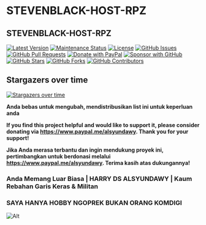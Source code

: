 # **STEVENBLACK-HOST-RPZ**


## **STEVENBLACK-HOST-RPZ**

[![Latest Version](https://img.shields.io/github/v/release/alsyundawy/StevenBlack-Host-RPZ)](https://github.com/alsyundawy/StevenBlack-Host-RPZ/releases)
[![Maintenance Status](https://img.shields.io/maintenance/yes/9999)](https://github.com/alsyundawy/StevenBlack-Host-RPZ/)
[![License](https://img.shields.io/github/license/alsyundawy/StevenBlack-Host-RPZ)](https://github.com/alsyundawy/StevenBlack-Host-RPZ/blob/master/LICENSE)
[![GitHub Issues](https://img.shields.io/github/issues/alsyundawy/StevenBlack-Host-RPZ)](https://github.com/alsyundawy/StevenBlack-Host-RPZ/issues)
[![GitHub Pull Requests](https://img.shields.io/github/issues-pr/alsyundawy/StevenBlack-Host-RPZ)](https://github.com/alsyundawy/StevenBlack-Host-RPZ/pulls)
[![Donate with PayPal](https://img.shields.io/badge/PayPal-donate-orange)](https://www.paypal.me/alsyundawy)
[![Sponsor with GitHub](https://img.shields.io/badge/GitHub-sponsor-orange)](https://github.com/sponsors/alsyundawy)
[![GitHub Stars](https://img.shields.io/github/stars/alsyundawy/StevenBlack-Host-RPZ?style=social)](https://github.com/alsyundawy/StevenBlack-Host-RPZ/stargazers)
[![GitHub Forks](https://img.shields.io/github/forks/alsyundawy/StevenBlack-Host-RPZ?style=social)](https://github.com/alsyundawy/StevenBlack-Host-RPZ/network/members)
[![GitHub Contributors](https://img.shields.io/github/contributors/alsyundawy/StevenBlack-Host-RPZ?style=social)](https://github.com/alsyundawy/StevenBlack-Host-RPZ/graphs/contributors)

## Stargazers over time
[![Stargazers over time](https://starchart.cc/alsyundawy/StevenBlack-Host-RPZ.svg?variant=adaptive)](https://starchart.cc/alsyundawy/StevenBlack-Host-RPZ)

**Anda bebas untuk mengubah, mendistribusikan list ini untuk keperluan anda**

**If you find this project helpful and would like to support it, please consider donating via https://www.paypal.me/alsyundawy. Thank you for your support!**

**Jika Anda merasa terbantu dan ingin mendukung proyek ini, pertimbangkan untuk berdonasi melalui https://www.paypal.me/alsyundawy. Terima kasih atas dukungannya!**




### Anda Memang Luar Biasa | HARRY DS ALSYUNDAWY | Kaum Rebahan Garis Keras & Militan

### SAYA HANYA HOBBY NGOPREK BUKAN ORANG KOMDIGI 

![Alt](https://repobeats.axiom.co/api/embed/10f0e7c2891afab81bb34ae28b15b75a8bcc3b63.svg "Repobeats analytics image")
